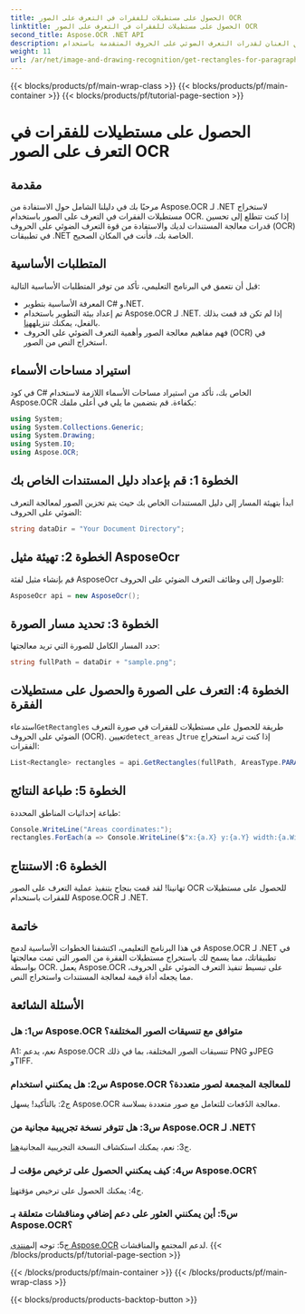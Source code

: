```yaml
---
title: الحصول على مستطيلات للفقرات في التعرف على الصور OCR
linktitle: الحصول على مستطيلات للفقرات في التعرف على الصور OCR
second_title: Aspose.OCR .NET API
description: أطلق العنان لقدرات التعرف الضوئي على الحروف المتقدمة باستخدام Aspose.OCR لـ .NET. استخراج مستطيلات الفقرة دون عناء.
weight: 11
url: /ar/net/image-and-drawing-recognition/get-rectangles-for-paragraphs/
---
```


{{< blocks/products/pf/main-wrap-class >}}
{{< blocks/products/pf/main-container >}}
{{< blocks/products/pf/tutorial-page-section >}}

# الحصول على مستطيلات للفقرات في التعرف على الصور OCR

## مقدمة

مرحبًا بك في دليلنا الشامل حول الاستفادة من Aspose.OCR لـ .NET لاستخراج مستطيلات الفقرات في التعرف على الصور باستخدام OCR. إذا كنت تتطلع إلى تحسين قدرات معالجة المستندات لديك والاستفادة من قوة التعرف الضوئي على الحروف (OCR) في تطبيقات .NET الخاصة بك، فأنت في المكان الصحيح.

## المتطلبات الأساسية

قبل أن نتعمق في البرنامج التعليمي، تأكد من توفر المتطلبات الأساسية التالية:

- المعرفة الأساسية بتطوير C# و.NET.
-  تم إعداد بيئة التطوير باستخدام Aspose.OCR لـ .NET. إذا لم تكن قد قمت بذلك بالفعل، يمكنك تنزيله[هنا](https://releases.aspose.com/ocr/net/).
- فهم مفاهيم معالجة الصور وأهمية التعرف الضوئي على الحروف (OCR) في استخراج النص من الصور.

## استيراد مساحات الأسماء

في كود C# الخاص بك، تأكد من استيراد مساحات الأسماء اللازمة لاستخدام Aspose.OCR بكفاءة. قم بتضمين ما يلي في أعلى ملفك:

```csharp
using System;
using System.Collections.Generic;
using System.Drawing;
using System.IO;
using Aspose.OCR;
```

## الخطوة 1: قم بإعداد دليل المستندات الخاص بك

ابدأ بتهيئة المسار إلى دليل المستندات الخاص بك حيث يتم تخزين الصور لمعالجة التعرف الضوئي على الحروف:

```csharp
string dataDir = "Your Document Directory";
```

## الخطوة 2: تهيئة مثيل AsposeOcr

قم بإنشاء مثيل لفئة AsposeOcr للوصول إلى وظائف التعرف الضوئي على الحروف:

```csharp
AsposeOcr api = new AsposeOcr();
```

## الخطوة 3: تحديد مسار الصورة

حدد المسار الكامل للصورة التي تريد معالجتها:

```csharp
string fullPath = dataDir + "sample.png";
```

## الخطوة 4: التعرف على الصورة والحصول على مستطيلات الفقرة

 استدعاء`GetRectangles` طريقة للحصول على مستطيلات للفقرات في صورة التعرف الضوئي على الحروف (OCR). تعيين`detect_areas` ل`true` إذا كنت تريد استخراج الفقرات:

```csharp
List<Rectangle> rectangles = api.GetRectangles(fullPath, AreasType.PARAGRAPHS, true);
```

## الخطوة 5: طباعة النتائج

طباعة إحداثيات المناطق المحددة:

```csharp
Console.WriteLine("Areas coordinates:");
rectangles.ForEach(a => Console.WriteLine($"x:{a.X} y:{a.Y} width:{a.Width} height:{a.Height}"));
```

## الخطوة 6: الاستنتاج

تهانينا! لقد قمت بنجاح بتنفيذ عملية التعرف على الصور OCR للحصول على مستطيلات للفقرات باستخدام Aspose.OCR لـ .NET.

## خاتمة

في هذا البرنامج التعليمي، اكتشفنا الخطوات الأساسية لدمج Aspose.OCR لـ .NET في تطبيقاتك، مما يسمح لك باستخراج مستطيلات الفقرة من الصور التي تمت معالجتها بواسطة OCR. يعمل Aspose.OCR على تبسيط تنفيذ التعرف الضوئي على الحروف، مما يجعله أداة قيمة لمعالجة المستندات واستخراج النص.

## الأسئلة الشائعة

### س1: هل Aspose.OCR متوافق مع تنسيقات الصور المختلفة؟

A1: نعم، يدعم Aspose.OCR تنسيقات الصور المختلفة، بما في ذلك PNG وJPEG وTIFF.

### س2: هل يمكنني استخدام Aspose.OCR للمعالجة المجمعة لصور متعددة؟

ج2: بالتأكيد! يسهل Aspose.OCR معالجة الدُفعات للتعامل مع صور متعددة بسلاسة.

### س3: هل تتوفر نسخة تجريبية مجانية من Aspose.OCR لـ .NET؟

 ج3: نعم، يمكنك استكشاف النسخة التجريبية المجانية[هنا](https://releases.aspose.com/).

### س4: كيف يمكنني الحصول على ترخيص مؤقت لـ Aspose.OCR؟

 ج4: يمكنك الحصول على ترخيص مؤقت[هنا](https://purchase.aspose.com/temporary-license/).

### س5: أين يمكنني العثور على دعم إضافي ومناقشات متعلقة بـ Aspose.OCR؟

 ج5: توجه إلى[منتدى Aspose.OCR](https://forum.aspose.com/c/ocr/16) لدعم المجتمع والمناقشات.
{{< /blocks/products/pf/tutorial-page-section >}}

{{< /blocks/products/pf/main-container >}}
{{< /blocks/products/pf/main-wrap-class >}}

{{< blocks/products/products-backtop-button >}}
